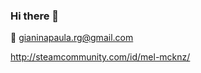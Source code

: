 ### Hi there 👋
:email: gianinapaula.rg@gmail.com

http://steamcommunity.com/id/mel-mcknz/
<!--
**mellowtf/mellowtf** is a ✨ _special_ ✨ repository because its `README.md` (this file) appears on your GitHub profile.

Here are some ideas to get you started:
:bowtie:
- 🔭 I’m currently working on ...
- 🌱 I’m currently learning ...
- 👯 I’m looking to collaborate on ...
- 🤔 I’m looking for help with ...
- 💬 Ask me about ...
- 📫 How to reach me: ...
- 😄 Pronouns: ...
- ⚡ Fun fact: ...
-->
